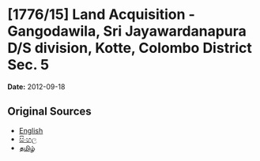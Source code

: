 # [1776/15] Land Acquisition - Gangodawila,  Sri Jayawardanapura D/S division,  Kotte, Colombo District Sec. 5

**Date:** 2012-09-18

## Original Sources

- [English](https://documents.gov.lk/view/extra-gazettes/2012/9/1776-15_E.pdf)
- [සිංහල](https://documents.gov.lk/view/extra-gazettes/2012/9/1776-15_S.pdf)
- [தமிழ்](https://documents.gov.lk/view/extra-gazettes/2012/9/1776-15_T.pdf)
